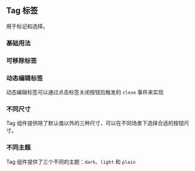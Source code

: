 ## Tag 标签
用于标记和选择。

### 基础用法
<el-tag-base></el-tag-base>
  

### 可移除标签
<el-tag-remove></el-tag-remove>
  

### 动态编辑标签
动态编辑标签可以通过点击标签关闭按钮后触发的 `close` 事件来实现  

<el-tag-dynamic></el-tag-dynamic>
  

### 不同尺寸
Tag 组件提供除了默认值以外的三种尺寸，可以在不同场景下选择合适的按钮尺寸。  

<el-tag-size></el-tag-size>
  

### 不同主题
Tag 组件提供了三个不同的主题：`dark`、`light` 和 `plain`  

<el-tag-theme></el-tag-theme>
  
